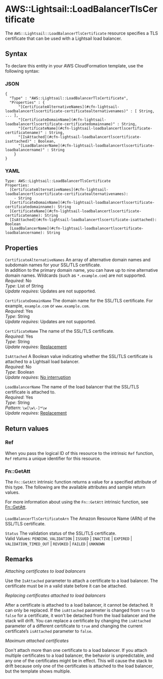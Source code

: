 # AWS::Lightsail::LoadBalancerTlsCertificate<a name="aws-resource-lightsail-loadbalancertlscertificate"></a>

The `AWS::Lightsail::LoadBalancerTlsCertificate` resource specifies a TLS certificate that can be used with a Lightsail load balancer\.

## Syntax<a name="aws-resource-lightsail-loadbalancertlscertificate-syntax"></a>

To declare this entity in your AWS CloudFormation template, use the following syntax:

### JSON<a name="aws-resource-lightsail-loadbalancertlscertificate-syntax.json"></a>

```
{
  "Type" : "AWS::Lightsail::LoadBalancerTlsCertificate",
  "Properties" : {
      "[CertificateAlternativeNames](#cfn-lightsail-loadbalancertlscertificate-certificatealternativenames)" : [ String, ... ],
      "[CertificateDomainName](#cfn-lightsail-loadbalancertlscertificate-certificatedomainname)" : String,
      "[CertificateName](#cfn-lightsail-loadbalancertlscertificate-certificatename)" : String,
      "[IsAttached](#cfn-lightsail-loadbalancertlscertificate-isattached)" : Boolean,
      "[LoadBalancerName](#cfn-lightsail-loadbalancertlscertificate-loadbalancername)" : String
    }
}
```

### YAML<a name="aws-resource-lightsail-loadbalancertlscertificate-syntax.yaml"></a>

```
Type: AWS::Lightsail::LoadBalancerTlsCertificate
Properties: 
  [CertificateAlternativeNames](#cfn-lightsail-loadbalancertlscertificate-certificatealternativenames): 
    - String
  [CertificateDomainName](#cfn-lightsail-loadbalancertlscertificate-certificatedomainname): String
  [CertificateName](#cfn-lightsail-loadbalancertlscertificate-certificatename): String
  [IsAttached](#cfn-lightsail-loadbalancertlscertificate-isattached): Boolean
  [LoadBalancerName](#cfn-lightsail-loadbalancertlscertificate-loadbalancername): String
```

## Properties<a name="aws-resource-lightsail-loadbalancertlscertificate-properties"></a>

`CertificateAlternativeNames`  <a name="cfn-lightsail-loadbalancertlscertificate-certificatealternativenames"></a>
An array of alternative domain names and subdomain names for your SSL/TLS certificate\.  
In addition to the primary domain name, you can have up to nine alternative domain names\. Wildcards \(such as `*.example.com`\) are not supported\.  
*Required*: No  
*Type*: List of String  
*Update requires*: Updates are not supported\.

`CertificateDomainName`  <a name="cfn-lightsail-loadbalancertlscertificate-certificatedomainname"></a>
The domain name for the SSL/TLS certificate\. For example, `example.com` or `www.example.com`\.  
*Required*: Yes  
*Type*: String  
*Update requires*: Updates are not supported\.

`CertificateName`  <a name="cfn-lightsail-loadbalancertlscertificate-certificatename"></a>
The name of the SSL/TLS certificate\.  
*Required*: Yes  
*Type*: String  
*Update requires*: [Replacement](https://docs.aws.amazon.com/AWSCloudFormation/latest/UserGuide/using-cfn-updating-stacks-update-behaviors.html#update-replacement)

`IsAttached`  <a name="cfn-lightsail-loadbalancertlscertificate-isattached"></a>
A Boolean value indicating whether the SSL/TLS certificate is attached to a Lightsail load balancer\.  
*Required*: No  
*Type*: Boolean  
*Update requires*: [No interruption](https://docs.aws.amazon.com/AWSCloudFormation/latest/UserGuide/using-cfn-updating-stacks-update-behaviors.html#update-no-interrupt)

`LoadBalancerName`  <a name="cfn-lightsail-loadbalancertlscertificate-loadbalancername"></a>
The name of the load balancer that the SSL/TLS certificate is attached to\.  
*Required*: Yes  
*Type*: String  
*Pattern*: `\w[\w\-]*\w`  
*Update requires*: [Replacement](https://docs.aws.amazon.com/AWSCloudFormation/latest/UserGuide/using-cfn-updating-stacks-update-behaviors.html#update-replacement)

## Return values<a name="aws-resource-lightsail-loadbalancertlscertificate-return-values"></a>

### Ref<a name="aws-resource-lightsail-loadbalancertlscertificate-return-values-ref"></a>

When you pass the logical ID of this resource to the intrinsic `Ref` function, `Ref` returns a unique identifier for this resource\.

### Fn::GetAtt<a name="aws-resource-lightsail-loadbalancertlscertificate-return-values-fn--getatt"></a>

The `Fn::GetAtt` intrinsic function returns a value for a specified attribute of this type\. The following are the available attributes and sample return values\.

For more information about using the `Fn::GetAtt` intrinsic function, see [Fn::GetAtt](https://docs.aws.amazon.com/AWSCloudFormation/latest/UserGuide/intrinsic-function-reference-getatt.html)\.

#### <a name="aws-resource-lightsail-loadbalancertlscertificate-return-values-fn--getatt-fn--getatt"></a>

`LoadBalancerTlsCertificateArn`  <a name="LoadBalancerTlsCertificateArn-fn::getatt"></a>
The Amazon Resource Name \(ARN\) of the SSL/TLS certificate\.

`Status`  <a name="Status-fn::getatt"></a>
The validation status of the SSL/TLS certificate\.  
Valid Values: `PENDING_VALIDATION` \| `ISSUED` \| `INACTIVE` \| `EXPIRED` \| `VALIDATION_TIMED_OUT` \| `REVOKED` \| `FAILED` \| `UNKNOWN`

## Remarks<a name="aws-resource-lightsail-loadbalancertlscertificate--remarks"></a>

*Attaching certificates to load balancers*

Use the `IsAttached` parameter to attach a certificate to a load balancer\. The certificate must be in a valid state before it can be attached\.

*Replacing certificates attached to load balancers*

After a certificate is attached to a load balancer, it cannot be detached\. It can only be replaced\. If the `isAttached` parameter is changed from `true` to `false` for a certificate, it won’t be detached from the load balancer and the stack will drift\. You can replace a certificate by changing the `isAttached` parameter of a different certificate to `true` and changing the current certificate’s `isAttached` parameter to `false`\.

*Maximum attached certificates*

Don't attach more than one certificate to a load balancer\. If you attach multiple certificates to a load balancer, the behavior is unpredictable, and any one of the certificates might be in effect\. This will cause the stack to drift because only one of the certificates is attached to the load balancer, but the template shows multiple\.